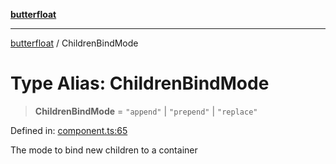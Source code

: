 [**butterfloat**](../index.md)

***

[butterfloat](../index.md) / ChildrenBindMode

# Type Alias: ChildrenBindMode

> **ChildrenBindMode** = `"append"` \| `"prepend"` \| `"replace"`

Defined in: [component.ts:65](https://github.com/WorldMaker/butterfloat/blob/df545ef96728808e6ed86d129bea41fdc458751b/component.ts#L65)

The mode to bind new children to a container
